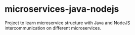 # microservices-java-nodejs
Project to learn microservice structure with Java and NodeJS intercommunication on different microservices.
